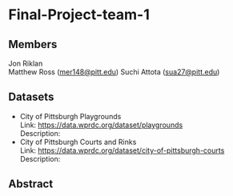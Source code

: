 # Final-Project-team-1
## Members
Jon Riklan  
Matthew Ross (mer148@pitt.edu) 
Suchi Attota (sua27@pitt.edu)
## Datasets
* City of Pittsburgh Playgrounds  
Link: https://data.wprdc.org/dataset/playgrounds  
Description:
* City of Pittsburgh Courts and Rinks  
Link: https://data.wprdc.org/dataset/city-of-pittsburgh-courts  
Description:
## Abstract
